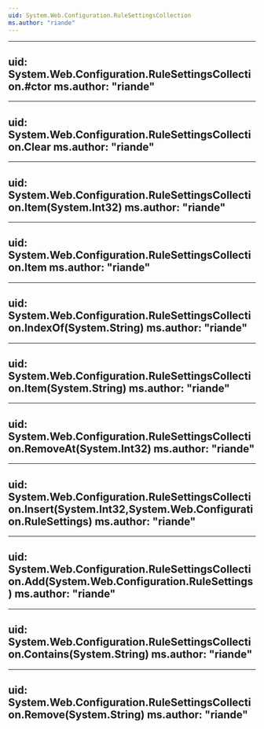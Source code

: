 ```yaml
---
uid: System.Web.Configuration.RuleSettingsCollection
ms.author: "riande"
---
```


---
uid: System.Web.Configuration.RuleSettingsCollection.#ctor
ms.author: "riande"
---

---
uid: System.Web.Configuration.RuleSettingsCollection.Clear
ms.author: "riande"
---

---
uid: System.Web.Configuration.RuleSettingsCollection.Item(System.Int32)
ms.author: "riande"
---

---
uid: System.Web.Configuration.RuleSettingsCollection.Item
ms.author: "riande"
---

---
uid: System.Web.Configuration.RuleSettingsCollection.IndexOf(System.String)
ms.author: "riande"
---

---
uid: System.Web.Configuration.RuleSettingsCollection.Item(System.String)
ms.author: "riande"
---

---
uid: System.Web.Configuration.RuleSettingsCollection.RemoveAt(System.Int32)
ms.author: "riande"
---

---
uid: System.Web.Configuration.RuleSettingsCollection.Insert(System.Int32,System.Web.Configuration.RuleSettings)
ms.author: "riande"
---

---
uid: System.Web.Configuration.RuleSettingsCollection.Add(System.Web.Configuration.RuleSettings)
ms.author: "riande"
---

---
uid: System.Web.Configuration.RuleSettingsCollection.Contains(System.String)
ms.author: "riande"
---

---
uid: System.Web.Configuration.RuleSettingsCollection.Remove(System.String)
ms.author: "riande"
---
